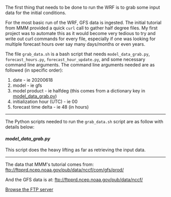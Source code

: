 The first thing that needs to be done to run the WRF is to grab some input data for the initial conditions. 

For the most basic run of the WRF, GFS data is ingested. The initial tutorial from MMM provided a quick ```curl``` call to gather half degree files. My first project was to automate this as it would become very tedious to try and write out curl commands for every file, especially if one was looking for multiple forecast hours over say many days/months or even years.

The file ```grab_data.sh``` is a bash script that needs ```model_data_grab.py```, ```forecast_hours.py```, ```forecast_hour_update.py```, and some necessary command line arguments. 
The command line arguments needed are as followed (in specific order):
<ol>
<li>date - ie 20200618</li>
<li>model - ie gfs</li>
<li>model product - ie halfdeg (this comes from a dictionary key in <a href="https://github.com/MethaneRain/wrf-model-basics/blob/master/scripts/model_data_grab.py">model_data_grab.py</a>)</li>
<li>initialization hour (UTC) - ie 00</li>
<li>forecast time delta - ie 48 (in hours)</li>
</ol>

---

The Python scripts needed to run the ```grab_data.sh``` script are as follow with details below:

<h4><strong><em>model_data_grab.py</em></strong></h4>

This script does the heavy lifting as far as retrieving the input data. 

---

The data that MMM's tutorial comes from: 
<a href="ftp://ftpprd.ncep.noaa.gov/pub/data/nccf/com/gfs/prod/">ftp://ftpprd.ncep.noaa.gov/pub/data/nccf/com/gfs/prod/</a>

And the GFS data is at:
<a href="ftp://ftpprd.ncep.noaa.gov/pub/data/nccf/">ftp://ftpprd.ncep.noaa.gov/pub/data/nccf/</a>

<a href="ftp://someftpserver.com/">Browse the FTP server</a>